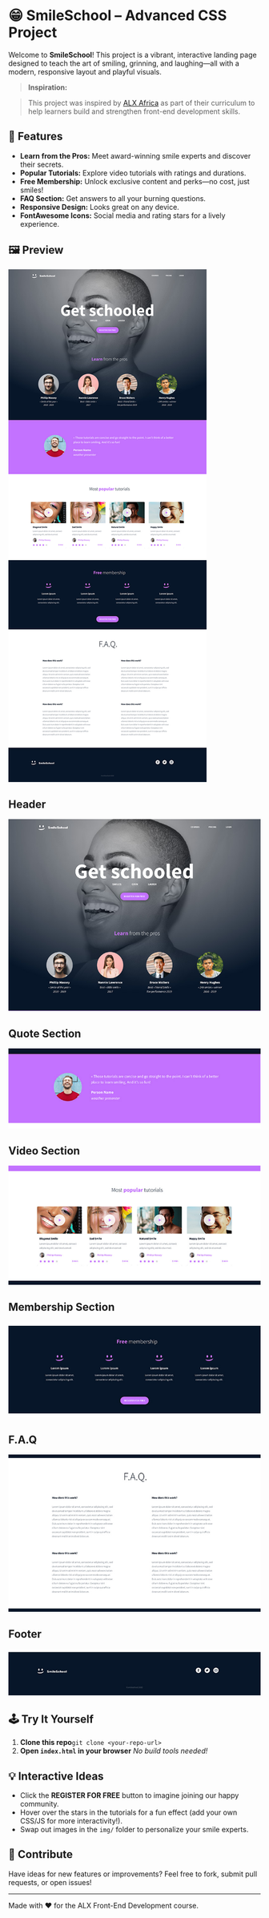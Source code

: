 # 😁 SmileSchool – Advanced CSS Project

Welcome to **SmileSchool**!
This project is a vibrant, interactive landing page designed to teach the art of smiling, grinning, and laughing—all with a modern, responsive layout and playful visuals.


> **Inspiration:**

> This project was inspired by [ALX Africa](https://www.alxafrica.com/) as part of their curriculum to help learners build and strengthen front-end development skills.
>

## 🚀 Features

- **Learn from the Pros:** Meet award-winning smile experts and discover their secrets.
- **Popular Tutorials:** Explore video tutorials with ratings and durations.
- **Free Membership:** Unlock exclusive content and perks—no cost, just smiles!
- **FAQ Section:** Get answers to all your burning questions.
- **Responsive Design:** Looks great on any device.
- **FontAwesome Icons:** Social media and rating stars for a lively experience.

## 🖼️ Preview
![SmileSchool Preview](img/Figma_file.jpg)

## Header
![The Header Section](img/Header_banner.jpg)

## Quote Section
![Quote Section](img/Quote_Section.jpg)

## Video Section
![TheVideo Section](img/Video_Section.jpg)

## Membership Section
![Membership Section](img/Membership_Section.jpg)

## F.A.Q
![FAQ Section](img/FAQ.jpg)

## Footer
![The Footer Section](img/Footer.jpg)
## 🕹️ Try It Yourself

1. **Clone this repo**`git clone <your-repo-url>`
2. **Open `index.html` in your browser**
   _No build tools needed!_

## 💡 Interactive Ideas

- Click the **REGISTER FOR FREE** button to imagine joining our happy community.
- Hover over the stars in the tutorials for a fun effect (add your own CSS/JS for more interactivity!).
- Swap out images in the `img/` folder to personalize your smile experts.

## 🤝 Contribute

Have ideas for new features or improvements?
Feel free to fork, submit pull requests, or open issues!

---

Made with ❤️ for the ALX Front-End Development course.

